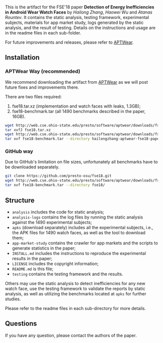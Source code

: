 
This is the artifact for the FSE'18 paper **Detection of Energy Inefficiencies
in Android Wear Watch Faces** by *Hailong Zhang*, *Haowei Wu* and *Atanas Rountev*.
It contains the static analysis, testing framework, experimental
subjects, materials for app market study, logs generated by the static analysis,
and the result of testing. Details on the instructions and usage are in the 
readme files in each sub-folder.

For future improvements and releases, please refer to [APTWear](http://web.cse.ohio-state.edu/presto/software/aptwear).

## Installation

### APTWear Way (recommended)

We recommend downloading the artifact from [APTWear](http://web.cse.ohio-state.edu/presto/software/aptwear) as we will post future fixes and improvements there.

There are two files required:

1. fse18.tar.xz (implementation and watch faces with leaks, 1.3GB);
2. fse18-benchmark.tar (all 1490 benchmarks described in the paper, 16GB).

```bash
wget http://web.cse.ohio-state.edu/presto/software/aptwear/downloads/fse18.tar.xz
tar xvfJ fse18.tar.xz
wget http://web.cse.ohio-state.edu/presto/software/aptwear/downloads/fse18-benchmark.tar
tar xvf fse18-benchmark.tar --directory hailongzhang-aptwear-fse18-paper-163/
```

### GitHub way

Due to GitHub's limitation on file sizes, unfortunately all benchmarks have to be
downloaded separately.

```bash
git clone https://github.com/presto-osu/fse18.git
wget http://web.cse.ohio-state.edu/presto/software/aptwear/downloads/fse18-benchmark.tar
tar xvf fse18-benchmark.tar --directory fse18/
```

## Structure

- `analysis` includes the code for static analysis;
- `analysis-logs` contains the log files by running the static analysis against
the 1490 experimental subjects;
- `apks` (download separately) includes all the experimental subjects,
i.e., the APK files for 1490 watch faces, as well as the tool to download them;
- `app-market-study` contains the crawler for app markets and the scripts to
generate statistics in the paper;
- `INSTALL.md` includes the instructions to reproduce the experimental results in 
the paper;
- `LICENSE` includes the copyright information;
- `README.md` is this file;
- `testing` contains the testing framework and the results.

Others may use the static analysis to detect inefficiencies for any new watch
face, use the testing framework to validate the reports by static analysis, as
well as utilizing the benchmarks located at `apks` for further studies.

Please refer to the readme files in each sub-directory for more details.

## Questions

If you have any question, please contact the authors of the paper.

